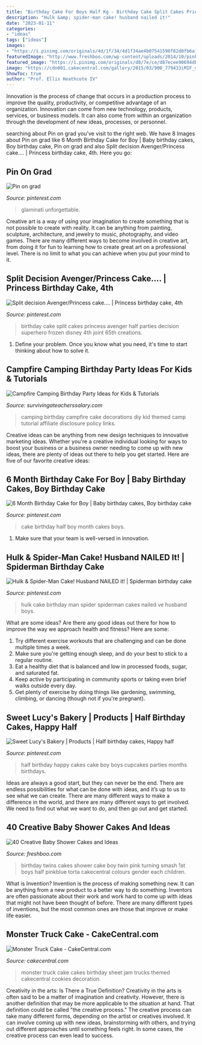 ```yaml
---
title: "Birthday Cake For Boys Half Kg - Birthday Cake Split Cakes Princess Avenger Half Parties Decision Superhero Frozen Disney 4th Joint 65th Creations"
description: "Hulk &amp; spider-man cake! husband nailed it!"
date: "2023-01-11"
categories:
- "ideas"
tags: ["ideas"]
images:
- "https://i.pinimg.com/originals/4d/1f/34/4d1f34ae4b07541598f82d0fb6a108b7.jpg"
featuredImage: "http://www.freshboo.com/wp-content/uploads/2014/10/pinkblue-baby-shower-cake.jpg"
featured_image: "https://i.pinimg.com/originals/d8/7e/ce/d87ecee90694db5681edb9c071f8dc37.jpg"
image: "https://cdn001.cakecentral.com/gallery/2015/03/900_779433iMIF_monster-truck-cake.jpg"
ShowToc: true
author: "Prof. Ellis Heathcote IV"
---
```



Innovation is the process of change that occurs in a production process to improve the quality, productivity, or competitive advantage of an organization. Innovation can come from new technology, products, services, or business models. It can also come from within an organization through the development of new ideas, processes, or personnel.

	

		
searching about Pin on grad you've visit to the right web. We have 8 Images about Pin on grad like 6 Month Birthday Cake for Boy | Baby birthday cakes, Boy birthday cake, Pin on grad and also Split decision Avenger/Princess cake.... | Princess birthday cake, 4th. Here you go:
		
    
## Pin On Grad

<img loading=lazy src="https://i.pinimg.com/originals/d8/7e/ce/d87ecee90694db5681edb9c071f8dc37.jpg" onerror="this.onerror=null;this.src='https://tse4.mm.bing.net/th?id=OIP.klpu8J24Zxx1B9OcM11b2QHaLG&amp;pid=15.1';" alt="Pin on grad">

_Source: pinterest.com_

>glaminati unforgettable. 

	

Creative art is a way of using your imagination to create something that is not possible to create with reality. It can be anything from painting, sculpture, architecture, and jewelry to music, photography, and video games. There are many different ways to become involved in creative art, from doing it for fun to learning how to create great art on a professional level. There is no limit to what you can achieve when you put your mind to it.

    
## Split Decision Avenger/Princess Cake.... | Princess Birthday Cake, 4th

<img loading=lazy src="https://i.pinimg.com/originals/a2/ca/61/a2ca6176a46bbb3ef700dd70256eb80a.jpg" onerror="this.onerror=null;this.src='https://tse2.mm.bing.net/th?id=OIP.P6nDTaqFahv9p4Z2TzSNqgHaMB&amp;pid=15.1';" alt="Split decision Avenger/Princess cake.... | Princess birthday cake, 4th">

_Source: pinterest.com_

>birthday cake split cakes princess avenger half parties decision superhero frozen disney 4th joint 65th creations. 

	

1. Define your problem. Once you know what you need, it's time to start thinking about how to solve it. 

    
## Campfire Camping Birthday Party Ideas For Kids &amp; Tutorials

<img loading=lazy src="http://www.survivingateacherssalary.com/wp-content/uploads/2015/04/DIY-Campfire-Camping-Birthday-Party-Ideas-for-Kids.jpg" onerror="this.onerror=null;this.src='https://tse2.mm.bing.net/th?id=OIP.1lbr6fNfGHO4YtruTQxiVwHaKl&amp;pid=15.1';" alt="Campfire Camping Birthday Party Ideas for Kids &amp; Tutorials">

_Source: survivingateacherssalary.com_

>camping birthday campfire cake decorations diy kid themed camp tutorial affiliate disclosure policy links. 

	

Creative ideas can be anything from new design techniques to innovative marketing ideas. Whether you're a creative individual looking for ways to boost your business or a business owner needing to come up with new ideas, there are plenty of ideas out there to help you get started. Here are five of our favorite creative ideas: 

    
## 6 Month Birthday Cake For Boy | Baby Birthday Cakes, Boy Birthday Cake

<img loading=lazy src="https://i.pinimg.com/originals/b9/52/94/b952948178418054c490f63545c7cca0.png" onerror="this.onerror=null;this.src='https://tse4.mm.bing.net/th?id=OIP.hVR24MdPswvBsw1WQu8icwHaHa&amp;pid=15.1';" alt="6 Month Birthday Cake for Boy | Baby birthday cakes, Boy birthday cake">

_Source: pinterest.com_

>cake birthday half boy month cakes boys. 

	

1. Make sure that your team is well-versed in innovation.

    
## Hulk &amp; Spider-Man Cake! Husband NAILED It! | Spiderman Birthday Cake

<img loading=lazy src="https://i.pinimg.com/originals/1b/1f/c5/1b1fc5769c4b6ee450d95d2487eaa0a6.jpg" onerror="this.onerror=null;this.src='https://tse3.mm.bing.net/th?id=OIP.aFn1ZBUpZrnAVo0SjOlE0gHaJ4&amp;pid=15.1';" alt="Hulk &amp; Spider-Man Cake! Husband NAILED it! | Spiderman birthday cake">

_Source: pinterest.com_

>hulk cake birthday man spider spiderman cakes nailed ve husband boys. 

	

What are some ideas?
Are there any good ideas out there for how to improve the way we approach health and fitness? Here are some: 
1. Try different exercise workouts that are challenging and can be done multiple times a week. 
2. Make sure you're getting enough sleep, and do your best to stick to a regular routine. 
3. Eat a healthy diet that is balanced and low in processed foods, sugar, and saturated fat. 
4. Keep active by participating in community sports or taking even brief walks outside every day. 
5. Get plenty of exercise by doing things like gardening, swimming, climbing, or dancing (though not if you're pregnant).

    
## Sweet Lucy&#039;s Bakery | Products | Half Birthday Cakes, Happy Half

<img loading=lazy src="https://i.pinimg.com/originals/4d/1f/34/4d1f34ae4b07541598f82d0fb6a108b7.jpg" onerror="this.onerror=null;this.src='https://tse4.mm.bing.net/th?id=OIP.b0Ujz2JksmAgrs_UowDu_QHaJ_&amp;pid=15.1';" alt="Sweet Lucy&#039;s Bakery | Products | Half birthday cakes, Happy half">

_Source: pinterest.com_

>half birthday happy cakes cake boy boys cupcakes parties months birthdays. 

	

Ideas are always a good start, but they can never be the end. There are endless possibilities for what can be done with ideas, and it’s up to us to see what we can create. There are many different ways to make a difference in the world, and there are many different ways to get involved. We need to find out what we want to do, and then go out and get started.

    
## 40 Creative Baby Shower Cakes And Ideas

<img loading=lazy src="http://www.freshboo.com/wp-content/uploads/2014/10/pinkblue-baby-shower-cake.jpg" onerror="this.onerror=null;this.src='https://tse2.mm.bing.net/th?id=OIP.tpv853ln8sYSptuksxGt9AAAAA&amp;pid=15.1';" alt="40 Creative Baby Shower Cakes and Ideas">

_Source: freshboo.com_

>birthday twins cakes shower cake boy twin pink turning smash 1st boys half pinkblue torta cakecentral colours gender each children. 

	

What is Invention?
Invention is the process of making something new. It can be anything from a new product to a better way to do something. Inventors are often passionate about their work and work hard to come up with ideas that might not have been thought of before. There are many different types of inventions, but the most common ones are those that improve or make life easier.

    
## Monster Truck Cake - CakeCentral.com

<img loading=lazy src="https://cdn001.cakecentral.com/gallery/2015/03/900_779433iMIF_monster-truck-cake.jpg" onerror="this.onerror=null;this.src='https://tse2.mm.bing.net/th?id=OIP.btEjwVLMvCtx8mqm1TG5pQHaFj&amp;pid=15.1';" alt="Monster Truck Cake - CakeCentral.com">

_Source: cakecentral.com_

>monster truck cake cakes birthday sheet jam trucks themed cakecentral cookies decoration. 

	

Creativity in the arts: Is There a True Definition?
Creativity in the arts is often said to be a matter of imagination and creativity. However, there is another definition that may be more applicable to the situation at hand. That definition could be called "the creative process." The creative process can take many different forms, depending on the artist or creatives involved. It can involve coming up with new ideas, brainstorming with others, and trying out different approaches until something feels right. In some cases, the creative process can even lead to success.


